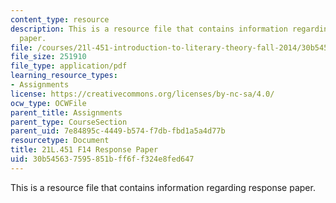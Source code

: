 ```yaml
---
content_type: resource
description: This is a resource file that contains information regarding response
  paper.
file: /courses/21l-451-introduction-to-literary-theory-fall-2014/30b545637595851bff6ff324e8fed647_MIT21L_451F14_Response_Pap.pdf
file_size: 251910
file_type: application/pdf
learning_resource_types:
- Assignments
license: https://creativecommons.org/licenses/by-nc-sa/4.0/
ocw_type: OCWFile
parent_title: Assignments
parent_type: CourseSection
parent_uid: 7e84895c-4449-b574-f7db-fbd1a5a4d77b
resourcetype: Document
title: 21L.451 F14 Response Paper
uid: 30b54563-7595-851b-ff6f-f324e8fed647
---
```

This is a resource file that contains information regarding response paper.